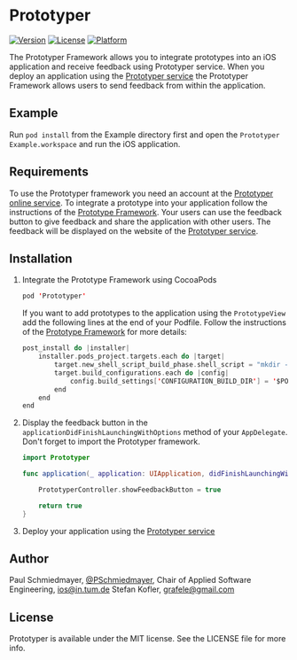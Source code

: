 # Prototyper

[![Version](https://img.shields.io/cocoapods/v/Prototyper.svg?style=flat)](http://cocoapods.org/pods/Prototyper)
[![License](https://img.shields.io/cocoapods/l/Prototyper.svg?style=flat)](http://cocoapods.org/pods/Prototyper)
[![Platform](https://img.shields.io/cocoapods/p/Prototyper.svg?style=flat)](http://cocoapods.org/pods/Prototyper)

The Prototyper Framework allows you to integrate prototypes into an iOS application and receive feedback using Prototyper service. When you deploy an application using the [Prototyper service](https://prototyper-bruegge.in.tum.de) the Prototyper Framework allows users to send feedback from within the application.

## Example

Run `pod install` from the Example directory first and open the `Prototyper Example.workspace` and run the iOS application.

## Requirements

To use the Prototyper framework you need an account at the [Prototyper online service](https://prototyper-bruegge.in.tum.de).
To integrate a prototype into your application follow the instructions of the [Prototype Framework](https://github.com/ls1intum/Prototype).
Your users can use the feedback button to give feedback and share the application with other users. The feedback will be displayed on the website of the [Prototyper service](https://prototyper-bruegge.in.tum.de).

## Installation

1. Integrate the Prototype Framework using CocoaPods

    ```swift
    pod 'Prototyper'
    ```

    If you want to add prototypes to the application using the `PrototypeView` add the following lines at the end of your Podfile. Follow the instructions of the [Prototype Framework](https://github.com/ls1intum/Prototype) for more details:

    ```swift
    post_install do |installer|
        installer.pods_project.targets.each do |target|
            target.new_shell_script_build_phase.shell_script = "mkdir -p $PODS_CONFIGURATION_BUILD_DIR/#{target.name}"
            target.build_configurations.each do |config|
                config.build_settings['CONFIGURATION_BUILD_DIR'] = '$PODS_CONFIGURATION_BUILD_DIR'
            end
        end
    end
    ```
2. Display the feedback button in the `applicationDidFinishLaunchingWithOptions` method of your `AppDelegate`. Don't forget to import the Prototyper framework.

    ```swift
    import Prototyper
    ```

    ```swift
    func application(_ application: UIApplication, didFinishLaunchingWithOptions launchOptions: [UIApplicationLaunchOptionsKey: Any]?) -> Bool {

        PrototyperController.showFeedbackButton = true

        return true
    }
    ```
3. Deploy your application using the [Prototyper service](https://prototyper-bruegge.in.tum.de)

## Author

Paul Schmiedmayer, [@PSchmiedmayer](https://twitter.com/pschmiedmayer), Chair of Applied Software Engineering, ios@in.tum.de
Stefan Kofler, grafele@gmail.com

## License

Prototyper is available under the MIT license. See the LICENSE file for more info.
